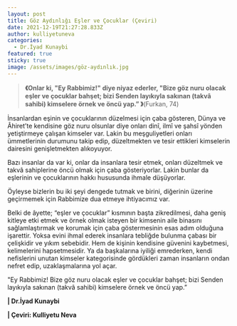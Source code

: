 ```yaml
---
layout: post
title: Göz Aydınlığı Eşler ve Çocuklar (Çeviri)
date: 2021-12-19T21:27:28.833Z
author: kulliyetuneva
categories:
  - Dr.İyad Kunaybi
featured: true
sticky: true
image: /assets/images/göz-aydınlık.jpg
---
```

<!--StartFragment-->

> **《Onlar ki, "Ey Rabbimiz!" diye niyaz ederler, "Bize göz nuru olacak eşler ve çocuklar bahşet; bizi Senden layıkıyla sakınan (takvâ sahibi) kimselere örnek ve öncü yap.” 》**(Furkan, 74)

İnsanlardan eşinin ve çocuklarının düzelmesi için çaba gösteren, Dünya ve Âhiret’te kendisine göz nuru olsunlar diye onları dinî, ilmî ve şahsî yönden yetiştirmeye çalışan kimseler var. Lakin bu meşguliyetleri onları ümmetlerinin durumunu takip edip, düzeltmekten ve tesir ettikleri kimselerin dairesini genişletmekten alıkoyuyor.

Bazı insanlar da var ki, onlar da insanlara tesir etmek, onları düzeltmek ve takvâ sahiplerine öncü olmak için çaba gösteriyorlar. Lakin bunlar da eşlerinin ve çocuklarının hakkı hususunda ihmale düşüyorlar.

Öyleyse bizlerin bu iki şeyi dengede tutmak ve birini, diğerinin üzerine geçirmemek için Rabbimize dua etmeye ihtiyacımız var.

Belki de âyette; “eşler ve çocuklar” kısmının başta zikredilmesi, daha geniş kitleye etki etmek ve örnek olmak isteyen bir kimsenin aile binasını sağlamlaştırmak ve korumak için çaba göstermesinin esas adım olduğuna işarettir. Yoksa evini ihmal ederek insanlara tebliğde bulunma çabası bir çelişkidir ve yıkım sebebidir. Hem de kişinin kendisine güvenini kaybetmesi, kelimelerini hapsetmesidir. Ya da başkalarına iyiliği emrederken, kendi nefislerini unutan kimseler kategorisinde gördükleri zaman insanların ondan nefret edip, uzaklaşmalarına yol açar.

"Ey Rabbimiz! Bize göz nuru olacak eşler ve çocuklar bahşet; bizi Senden layıkıyla sakınan (takvâ sahibi) kimselere örnek ve öncü yap.”

**\| Dr.İyad Kunaybi**

**\| Çeviri: Kulliyetu Neva**

<!--EndFragment-->